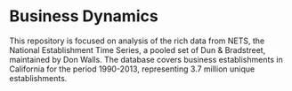 # Business Dynamics

This repository is focused on analysis of the rich data from NETS, the National Establishment Time Series, a pooled set of Dun & Bradstreet, maintained by Don Walls. The database covers business establishments in California for the period 1990-2013, representing 3.7 million unique establishments.
